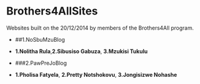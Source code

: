 Brothers4AllSites
=================

Websites built on the 20/12/2014 by members of the Brothers4All program.


- ##1.NoSbuMzuBlog
+ **1.Nolitha Rula**,**2.Sibusiso Gabuza**, **3.Mzukisi Tukulu**

- ###2.PawPreJoBlog
+ **1.Pholisa Fatyela**, **2.Pretty Notshokovu**, **3.Jongisizwe Nohashe**

